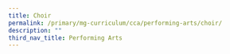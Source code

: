 ```yaml
---
title: Choir
permalink: /primary/mg-curriculum/cca/performing-arts/choir/
description: ""
third_nav_title: Performing Arts
---
```

